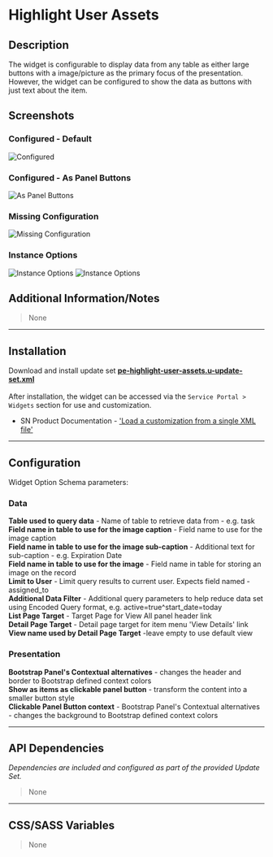 # Highlight User Assets

## Description

The widget is configurable to display data from any table as either large buttons with a image/picture as the primary focus of the presentation.  However, the widget can be configured to show the data as buttons with just text about the item.

## Screenshots
### Configured - Default
![Configured](https://raw.githubusercontent.com/platform-experience/serviceportal-widget-library/master/src/pe-highlight-user-assets/images/default.png)
### Configured - As Panel Buttons
![As Panel Buttons](https://raw.githubusercontent.com/platform-experience/serviceportal-widget-library/master/src/pe-highlight-user-assets/images/panelbuttons.png)
### Missing Configuration
![Missing Configuration](https://raw.githubusercontent.com/platform-experience/serviceportal-widget-library/master/src/pe-highlight-user-assets/images/missingconfiguration.png)
### Instance Options
![Instance Options](https://raw.githubusercontent.com/platform-experience/serviceportal-widget-library/master/src/pe-highlight-user-assets/images/options1.png)
![Instance Options](https://raw.githubusercontent.com/platform-experience/serviceportal-widget-library/master/src/pe-highlight-user-assets/images/options2.png)

## Additional Information/Notes
> None

---
## Installation
Download and install update set **[pe-highlight-user-assets.u-update-set.xml](https://github.com/platform-experience/serviceportal-widget-library/blob/master/src/pe-highlight-user-assets/pe-highlight-user-assets.u-update-set.xml)** <br/><br/>
After installation, the widget can be accessed via the `Service Portal > Widgets` section for use and customization.<br/>
* SN Product Documentation - ['Load a customization from a single XML file'](https://docs.servicenow.com/bundle/kingston-application-development/page/build/system-update-sets/task/t_SaveAnUpdateSetAsAnXMLFile.html)

---
## Configuration
Widget Option Schema parameters:

### Data
**Table used to query data** - Name of table to retrieve data from - e.g. task<br/>
**Field name in table to use for the image caption** - Field name to use for the image caption<br/>
**Field name in table to use for the image sub-caption** - Additional text for sub-caption - e.g. Expiration Date<br/>
**Field name in table  to use for the image** - Field name in table for storing an image on the record<br/>
**Limit to User** - Limit query results to current user. Expects field named - assigned_to<br/>
**Additional Data Filter** - Additional query parameters to help reduce data set using Encoded Query format, e.g.  active=true^start_date=today <br/>
**List Page Target** - Target Page for View All panel header link<br/>
**Detail Page Target** - Detail page target for item menu 'View Details' link<br/>
**View name used by Detail Page Target** -leave empty to use default view <br/>

### Presentation
**Bootstrap Panel's Contextual alternatives** - changes the header and border to Bootstrap defined context colors<br/>
**Show as items as clickable panel button** - transform the content into a smaller button style<br/>
**Clickable Panel Button context** - Bootstrap Panel's Contextual alternatives - changes the background to Bootstrap defined context colors<br/>

---
## API Dependencies
<i>Dependencies are included and configured as part of the provided Update Set.</i>
> None

---
## CSS/SASS Variables
> None
